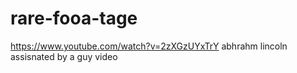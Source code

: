 # rare-fooa-tage

https://www.youtube.com/watch?v=2zXGzUYxTrY
abhrahm lincoln assisnated by a guy video
